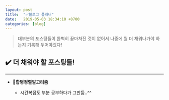 ```yaml
---
layout: post
title:  "✅블로그 플래너"
date:   2019-05-03 18:34:10 +0700
categories: [blog]
---
```



> 대부분의 포스팅들이 완벽히 끝마쳐진 것이 없어서 나중에 뭘 더 채워나가야 하는지 기록해 두어야겠다!





## ✔️ 더 채워야 할 포스팅들!
--- 

-  __🔗합병정렬알고리즘__

	- 시간복잡도 부분 공부하다가 그만둠..^^